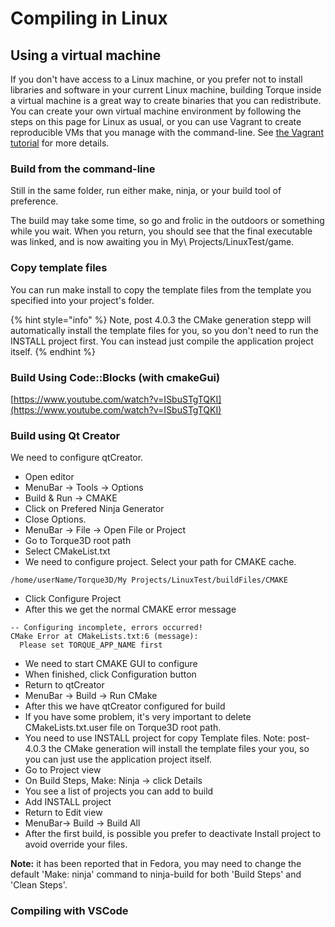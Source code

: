# Compiling in Linux

## Using a virtual machine <a href="#toc0" id="toc0"></a>

If you don't have access to a Linux machine, or you prefer not to install libraries and software in your current Linux machine, building Torque inside a virtual machine is a great way to create binaries that you can redistribute. You can create your own virtual machine environment by following the steps on this page for Linux as usual, or you can use Vagrant to create reproducible VMs that you manage with the command-line. See [the Vagrant tutorial](http://wiki.torque3d.org/coder:compiling-using-vagrant) for more details.

### Build from the command-line <a href="#toc14" id="toc14"></a>

Still in the same folder, run either make, ninja, or your build tool of preference.

The build may take some time, so go and frolic in the outdoors or something while you wait. When you return, you should see that the final executable was linked, and is now awaiting you in My\ Projects/LinuxTest/game.

### Copy template files <a href="#toc15" id="toc15"></a>

You can run make install to copy the template files from the template you specified into your project's folder.

{% hint style="info" %}
Note, post 4.0.3 the CMake generation stepp will automatically install the template files for you, so you don't need to run the INSTALL project first. You can instead just compile the application project itself.
{% endhint %}

### Build Using Code::Blocks (with cmakeGui) <a href="#toc16" id="toc16"></a>

[https://www.youtube.com/watch?v=ISbuSTgTQKI](https://www.youtube.com/watch?v=ISbuSTgTQKI)

### Build using Qt Creator <a href="#toc17" id="toc17"></a>

We need to configure qtCreator.

* Open editor
* MenuBar -> Tools -> Options
* Build & Run -> CMAKE
* Click on Prefered Ninja Generator
* Close Options.
* MenuBar -> File -> Open File or Project
* Go to Torque3D root path
* Select CMakeList.txt
* We need to configure project. Select your path for CMAKE cache.

```
/home/userName/Torque3D/My Projects/LinuxTest/buildFiles/CMAKE
```

* Click Configure Project
* After this we get the normal CMAKE error message

```
-- Configuring incomplete, errors occurred!
CMake Error at CMakeLists.txt:6 (message):
  Please set TORQUE_APP_NAME first
```

* We need to start CMAKE GUI to configure
* When finished, click Configuration button
* Return to qtCreator
* MenuBar -> Build -> Run CMake
* After this we have qtCreator configured for build
* If you have some problem, it's very important to delete CMakeLists.txt.user file on Torque3D root path.
* You need to use INSTALL project for copy Template files. Note: post-4.0.3 the CMake generation will install the template files your you, so you can just use the application project itself.
* Go to Project view
* On Build Steps, Make: Ninja -> click Details
* You see a list of projects you can add to build
* Add INSTALL project
* Return to Edit view
* MenuBar-> Build -> Build All
* After the first build, is possible you prefer to deactivate Install project to avoid override your files.

**Note:** it has been reported that in Fedora, you may need to change the default 'Make: ninja' command to ninja-build for both 'Build Steps' and 'Clean Steps'.

### Compiling with VSCode

